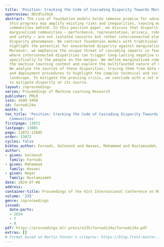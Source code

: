 ```yaml
---
title: 'Position: Cracking the Code of Cascading Disparity Towards Marginalized Communities'
openreview: XDz9leJ9iK
abstract: The rise of foundation models holds immense promise for advancing AI, but
  this progress may amplify existing risks and inequalities, leaving marginalized
  communities behind. In this position paper, we discuss that disparities towards
  marginalized communities – performance, representation, privacy, robustness, interpretability
  and safety – are not isolated concerns but rather interconnected elements of a cascading
  disparity phenomenon. We contrast foundation models with traditional models and
  highlight the potential for exacerbated disparity against marginalized communities.
  Moreover, we emphasize the unique threat of cascading impacts in foundation models,
  where interconnected disparities can trigger long-lasting negative consequences,
  specifically to the people on the margin. We define marginalized communities within
  the machine learning context and explore the multifaceted nature of disparities.
  We analyze the sources of these disparities, tracing them from data creation, training
  and deployment procedures to highlight the complex technical and socio-technical
  landscape. To mitigate the pressing crisis, we conclude with a set of calls to action
  to mitigate disparity at its source.
layout: inproceedings
series: Proceedings of Machine Learning Research
publisher: PMLR
issn: 2640-3498
id: farnadi24a
month: 0
tex_title: 'Position: Cracking the Code of Cascading Disparity Towards Marginalized
  Communities'
firstpage: 13072
lastpage: 13085
page: 13072-13085
order: 13072
cycles: false
bibtex_author: Farnadi, Golnoosh and Havaei, Mohammad and Rostamzadeh, Negar
author:
- given: Golnoosh
  family: Farnadi
- given: Mohammad
  family: Havaei
- given: Negar
  family: Rostamzadeh
date: 2024-07-08
address:
container-title: Proceedings of the 41st International Conference on Machine Learning
volume: '235'
genre: inproceedings
issued:
  date-parts:
  - 2024
  - 7
  - 8
pdf: https://proceedings.mlr.press/v235/farnadi24a/farnadi24a.pdf
extras: []
# Format based on Martin Fenner's citeproc: https://blog.front-matter.io/posts/citeproc-yaml-for-bibliographies/
---
```


